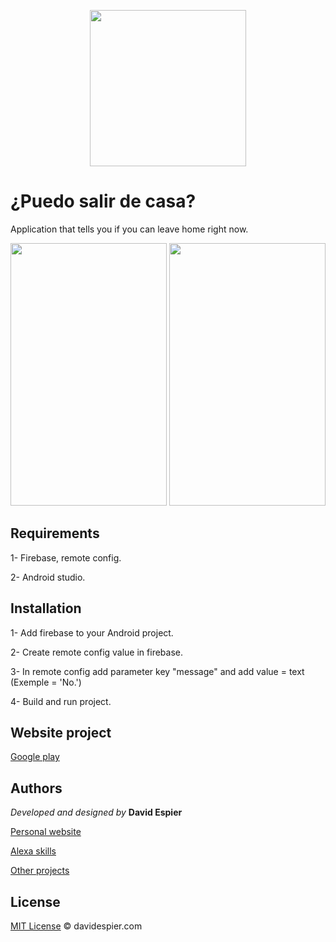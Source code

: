 <p align="center">
  <img width="250" height="250" src="http://davidespier.com/img/android/logo_puedosalir.jpg">
</p>


# ¿Puedo salir de casa?

Application that tells you if you can leave home right now.


<p><img width="250" height="420" src="http://davidespier.com/img/android/puedosalir.jpg">
<img width="250" height="420" src="http://davidespier.com/img/android/puedosalir1.jpg"></p>

## Requirements

  1- Firebase, remote config.
  
  2- Android studio.
  

## Installation

  1- Add firebase to your Android project.
  
  2- Create remote config value in firebase.
  
  3- In remote config add parameter key "message" and add value = text (Exemple = 'No.')
  
  4- Build and run project.
  

## Website project

[Google play](https://play.google.com/store/apps/details?id=com.davidespier.puedosalirdecasa)


## Authors

 *Developed and designed by*  **David Espier**


[Personal website](https://davidespier.com)

[Alexa skills](https://www.amazon.es/s?k=davidespier&i=alexa-skills)
        
[Other projects](https://github.com/davidespier?tab=repositories)


## License


[MIT License](https://choosealicense.com/licenses/mit/) © davidespier.com

